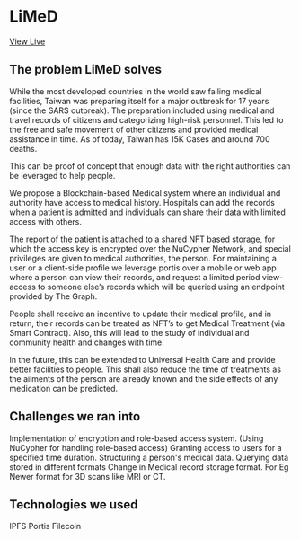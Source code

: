 # LiMeD
[View Live](https://limed-gecko.web.app/)

## The problem LiMeD solves
While the most developed countries in the world saw failing medical facilities, Taiwan was preparing itself for a major outbreak for 17 years (since the SARS outbreak). The preparation included using medical and travel records of citizens and categorizing high-risk personnel. This led to the free and safe movement of other citizens and provided medical assistance in time. As of today, Taiwan has 15K Cases and around 700 deaths.

This can be proof of concept that enough data with the right authorities can be leveraged to help people.

We propose a Blockchain-based Medical system where an individual and authority have access to medical history. Hospitals can add the records when a patient is admitted and individuals can share their data with limited access with others.

The report of the patient is attached to a shared NFT based storage, for which the access key is encrypted over the NuCypher Network, and special privileges are given to medical authorities, the person. For maintaining a user or a client-side profile we leverage portis over a mobile or web app where a person can view their records, and request a limited period view-access to someone else’s records which will be queried using an endpoint provided by The Graph.

People shall receive an incentive to update their medical profile, and in return, their records can be treated as NFT’s to get Medical Treatment (via Smart Contract). Also, this will lead to the study of individual and community health and changes with time.

In the future, this can be extended to Universal Health Care and provide better facilities to people. This shall also reduce the time of treatments as the ailments of the person are already known and the side effects of any medication can be predicted.

## Challenges we ran into
Implementation of encryption and role-based access system. (Using NuCypher for handling role-based access)
Granting access to users for a specified time duration.
Structuring a person's medical data.
Querying data stored in different formats
Change in Medical record storage format. For Eg Newer format for 3D scans like MRI or CT.

## Technologies we used
IPFS Portis Filecoin
